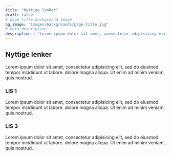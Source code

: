 ```yaml
---
title: "Nyttige lenker"
draft: false
# page title background image
bg_image: "images/backgrounds/page-title.jpg"
# meta description
description : "Lorem ipsum dolor sit amet, consectetur adipisicing elit, sed do eiusmod tempor incididunt ut labore. dolore magna aliqua. Ut enim ad minim veniam, quis nostrud."
---
```



## Nyttige lenker
Lorem ipsum dolor sit amet, consectetur adipisicing elit, sed do eiusmod tempor incididunt ut labore. dolore magna aliqua. Ut enim ad minim veniam, quis nostrud.

### LIS 1 
Lorem ipsum dolor sit amet, consectetur adipisicing elit, sed do eiusmod tempor incididunt ut labore. dolore magna aliqua. Ut enim ad minim veniam, quis nostrud.


### LIS 3
Lorem ipsum dolor sit amet, consectetur adipisicing elit, sed do eiusmod tempor incididunt ut labore. dolore magna aliqua. Ut enim ad minim veniam, quis nostrud.